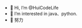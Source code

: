 - 👋 Hi, I’m @HuiCodeLife
- 👀 I’m interested in java、python.
- 🌱 努力

<!---
huidevnull/huidevnull is a ✨ special ✨ repository because its `README.md` (this file) appears on your GitHub profile.
You can click the Preview link to take a look at your changes.
--->
